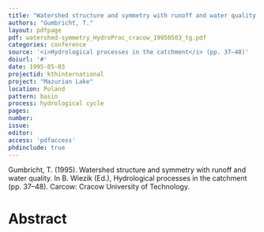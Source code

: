 ```yaml
---
title: "Watershed structure and symmetry with runoff and water quality."
authors: "Gumbricht, T."
layout: pdfpage
pdf: watershed-symmetry_HydroProc_cracow_19950503_tg.pdf
categories: conference
source: '<i>Hydrological processes in the catchment</i> (pp. 37–48)'
doiurl: '#'
date: 1995-05-03
projectid: kthinternational
project: "Mazurian Lake"
location: Poland
pattern: basin
process: hydrological cycle
pages:
number:
issue:
editor:
access: 'pdfaccess'
phdinclude: true
---
```


Gumbricht, T. (1995). Watershed structure and symmetry with runoff and water quality. In B. Wiezik (Ed.), Hydrological processes in the catchment (pp. 37–48). Carcow: Cracow University of Technology.

<h1 class='foot-description'>Abstract</h1>
